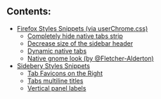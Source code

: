 ## Contents:
- [Firefox Styles Snippets (via userChrome.css)](https://github.com/mbnuqw/sidebery/wiki/Firefox-Styles-Snippets-(via-userChrome.css))
  - [Completely hide native tabs strip](https://github.com/mbnuqw/sidebery/wiki/Firefox-Styles-Snippets-(via-userChrome.css)#completely-hide-native-tabs-strip)
  - [Decrease size of the sidebar header](https://github.com/mbnuqw/sidebery/wiki/Firefox-Styles-Snippets-(via-userChrome.css)#decrease-size-of-the-sidebar-header)
  - [Dynamic native tabs](https://github.com/mbnuqw/sidebery/wiki/Firefox-Styles-Snippets-(via-userChrome.css)#dynamic-native-tabs)
  - [Native gnome look (by @Fletcher-Alderton)](https://github.com/mbnuqw/sidebery/wiki/Firefox-Styles-Snippets-(via-userChrome.css)#native-gnome-look-by-fletcher-alderton)
- [Sidebery Styles Snippets](https://github.com/mbnuqw/sidebery/wiki/Sidebery-Styles-Snippets)
  - [Tab Favicons on the Right](https://github.com/mbnuqw/sidebery/wiki/Sidebery-Styles-Snippets#tab-favicons-on-the-right)
  - [Tabs multiline titles](https://github.com/mbnuqw/sidebery/wiki/Sidebery-Styles-Snippets#tabs-multiline-titles)
  - [Vertical panel labels](https://github.com/mbnuqw/sidebery/wiki/Sidebery-Styles-Snippets#vertical-panel-labels)
